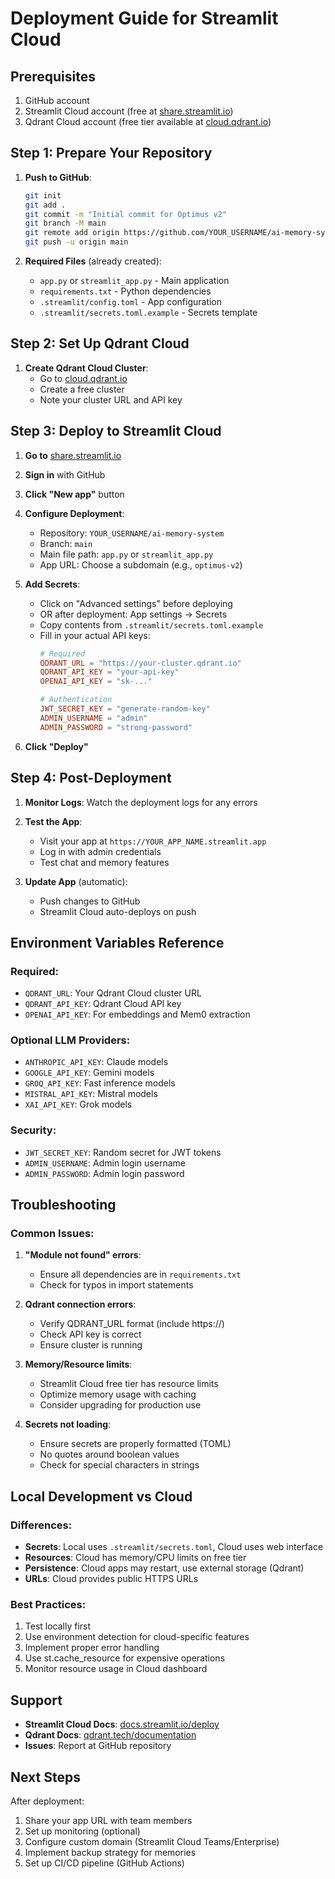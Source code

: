 # Deployment Guide for Streamlit Cloud

## Prerequisites
1. GitHub account
2. Streamlit Cloud account (free at [share.streamlit.io](https://share.streamlit.io))
3. Qdrant Cloud account (free tier available at [cloud.qdrant.io](https://cloud.qdrant.io))

## Step 1: Prepare Your Repository

1. **Push to GitHub**:
   ```bash
   git init
   git add .
   git commit -m "Initial commit for Optimus v2"
   git branch -M main
   git remote add origin https://github.com/YOUR_USERNAME/ai-memory-system.git
   git push -u origin main
   ```

2. **Required Files** (already created):
   - `app.py` or `streamlit_app.py` - Main application
   - `requirements.txt` - Python dependencies
   - `.streamlit/config.toml` - App configuration
   - `.streamlit/secrets.toml.example` - Secrets template

## Step 2: Set Up Qdrant Cloud

1. **Create Qdrant Cloud Cluster**:
   - Go to [cloud.qdrant.io](https://cloud.qdrant.io)
   - Create a free cluster
   - Note your cluster URL and API key

## Step 3: Deploy to Streamlit Cloud

1. **Go to** [share.streamlit.io](https://share.streamlit.io)

2. **Sign in** with GitHub

3. **Click "New app"** button

4. **Configure Deployment**:
   - Repository: `YOUR_USERNAME/ai-memory-system`
   - Branch: `main`
   - Main file path: `app.py` or `streamlit_app.py`
   - App URL: Choose a subdomain (e.g., `optimus-v2`)

5. **Add Secrets**:
   - Click on "Advanced settings" before deploying
   - OR after deployment: App settings → Secrets
   - Copy contents from `.streamlit/secrets.toml.example`
   - Fill in your actual API keys:
     ```toml
     # Required
     QDRANT_URL = "https://your-cluster.qdrant.io"
     QDRANT_API_KEY = "your-api-key"
     OPENAI_API_KEY = "sk-..."
     
     # Authentication
     JWT_SECRET_KEY = "generate-random-key"
     ADMIN_USERNAME = "admin"
     ADMIN_PASSWORD = "strong-password"
     ```

6. **Click "Deploy"**

## Step 4: Post-Deployment

1. **Monitor Logs**: Watch the deployment logs for any errors

2. **Test the App**:
   - Visit your app at `https://YOUR_APP_NAME.streamlit.app`
   - Log in with admin credentials
   - Test chat and memory features

3. **Update App** (automatic):
   - Push changes to GitHub
   - Streamlit Cloud auto-deploys on push

## Environment Variables Reference

### Required:
- `QDRANT_URL`: Your Qdrant Cloud cluster URL
- `QDRANT_API_KEY`: Qdrant Cloud API key
- `OPENAI_API_KEY`: For embeddings and Mem0 extraction

### Optional LLM Providers:
- `ANTHROPIC_API_KEY`: Claude models
- `GOOGLE_API_KEY`: Gemini models
- `GROQ_API_KEY`: Fast inference models
- `MISTRAL_API_KEY`: Mistral models
- `XAI_API_KEY`: Grok models

### Security:
- `JWT_SECRET_KEY`: Random secret for JWT tokens
- `ADMIN_USERNAME`: Admin login username
- `ADMIN_PASSWORD`: Admin login password

## Troubleshooting

### Common Issues:

1. **"Module not found" errors**:
   - Ensure all dependencies are in `requirements.txt`
   - Check for typos in import statements

2. **Qdrant connection errors**:
   - Verify QDRANT_URL format (include https://)
   - Check API key is correct
   - Ensure cluster is running

3. **Memory/Resource limits**:
   - Streamlit Cloud free tier has resource limits
   - Optimize memory usage with caching
   - Consider upgrading for production use

4. **Secrets not loading**:
   - Ensure secrets are properly formatted (TOML)
   - No quotes around boolean values
   - Check for special characters in strings

## Local Development vs Cloud

### Differences:
- **Secrets**: Local uses `.streamlit/secrets.toml`, Cloud uses web interface
- **Resources**: Cloud has memory/CPU limits on free tier
- **Persistence**: Cloud apps may restart, use external storage (Qdrant)
- **URLs**: Cloud provides public HTTPS URLs

### Best Practices:
1. Test locally first
2. Use environment detection for cloud-specific features
3. Implement proper error handling
4. Use st.cache_resource for expensive operations
5. Monitor resource usage in Cloud dashboard

## Support

- **Streamlit Cloud Docs**: [docs.streamlit.io/deploy](https://docs.streamlit.io/deploy)
- **Qdrant Docs**: [qdrant.tech/documentation](https://qdrant.tech/documentation)
- **Issues**: Report at GitHub repository

## Next Steps

After deployment:
1. Share your app URL with team members
2. Set up monitoring (optional)
3. Configure custom domain (Streamlit Cloud Teams/Enterprise)
4. Implement backup strategy for memories
5. Set up CI/CD pipeline (GitHub Actions)